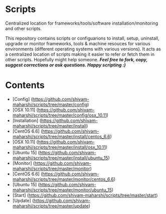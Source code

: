 # Scripts
Centralized location for frameworks/tools/software installation/monitoring and other scripts.

This repository contains scripts or configuarions to install, setup, uninstall, upgrade or monitor frameworks, tools & machine resouces for various environments (different operating systems with various versions). It acts as a centralized location of scripts making it easier to refer or fetch them in other scripts. Hopefully might help someone. _**Feel free to fork, copy, suggest corrections or ask questions. Happy scripting :)**_

# Contents
* [Config] (https://github.com/shivam-maharshi/scripts/tree/master/config)
 * [OSX 10.11] (https://github.com/shivam-maharshi/scripts/tree/master/config/osx_10.11)
* [Installation] (https://github.com/shivam-maharshi/scripts/tree/master/install)
 * [CentOS 6.6] (https://github.com/shivam-maharshi/scripts/tree/master/install/centos_6.6)
 * [OSX 10.11] (https://github.com/shivam-maharshi/scripts/tree/master/install/osx_10.11)
 * [Ubuntu 15] (https://github.com/shivam-maharshi/scripts/tree/master/install/ubuntu_15)
* [Monitor] (https://github.com/shivam-maharshi/scripts/tree/master/monitor)
 * [CentOS 6.6] (https://github.com/shivam-maharshi/scripts/tree/master/monitor/centos_6.6)
 * [Ubuntu 15] (https://github.com/shivam-maharshi/scripts/tree/master/monitor/ubuntu_15)
* [Start] (https://github.com/shivam-maharshi/scripts/tree/master/start)
* [Update] (https://github.com/shivam-maharshi/scripts/tree/master/update)
